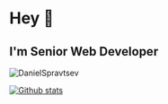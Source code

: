 # Hey 👋
## I'm Senior Web Developer

<!--
- Main stack: TALL (TailwindCSS, AlpineJS, Laravel, Livewire)
- Frontend: PWA, SPA, SSR, AlpineJS, TailwindCSS
- Backend: Laravel
- DB: MySQL, PostgreSQL, SQLite, Redis, Algolia, Elastic
- OS/VM/CI/CD: Linux, Docker, Vagrant, GitLab CI, GitHub Actions
- Tools: VS Code, Notion, Figma
-->

<p align=left> <img src=https://komarev.com/ghpvc/?username=DanielSpravtsev&style=for-the-badge alt=DanielSpravtsev /> </p>

[![Github stats](https://github-readme-stats.vercel.app/api?username=DanielSpravtsev&show_icons=true&include_all_commits=true&count_private=true)](https://github.com/DanielSpravtsev/github-readme-stats)

<!--
**DanielSpravtsev/DanielSpravtsev** is a ✨ _special_ ✨ repository because its `README.md` (this file) appears on your GitHub profile.

Here are some ideas to get you started:

- 🔭 I’m currently working on ...
- 🌱 I’m currently learning ...
- 👯 I’m looking to collaborate on ...
- 🤔 I’m looking for help with ...
- 💬 Ask me about ...
- 📫 How to reach me: ...
- 😄 Pronouns: ...
- ⚡ Fun fact: ...
-->
